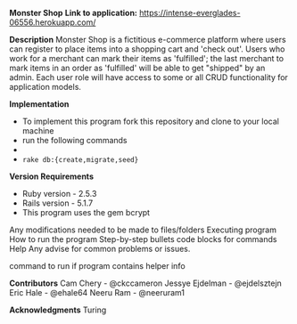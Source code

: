 **Monster Shop**
**Link to application:** https://intense-everglades-06556.herokuapp.com/

**Description**
Monster Shop is a fictitious e-commerce platform where users can register to place items into a shopping cart and 'check out'. Users who work for a merchant can mark their items as 'fulfilled'; the last merchant to mark items in an order as 'fulfilled' will be able to get "shipped" by an admin. Each user role will have access to some or all CRUD functionality for application models.

**Implementation**
- To implement this program fork this repository and clone to your local machine
- run the following commands
- 
- ``rake db:{create,migrate,seed}`` 

**Version Requirements**
- Ruby version - 2.5.3
- Rails version - 5.1.7
- This program uses the gem bcrypt


Any modifications needed to be made to files/folders
Executing program
How to run the program
Step-by-step bullets
code blocks for commands
Help
Any advise for common problems or issues.

command to run if program contains helper info

**Contributors**
Cam Chery - @ckccameron
Jessye Ejdelman - @ejdelsztejn
Eric Hale - @ehale64
Neeru Ram - @neeruram1

**Acknowledgments**
Turing
